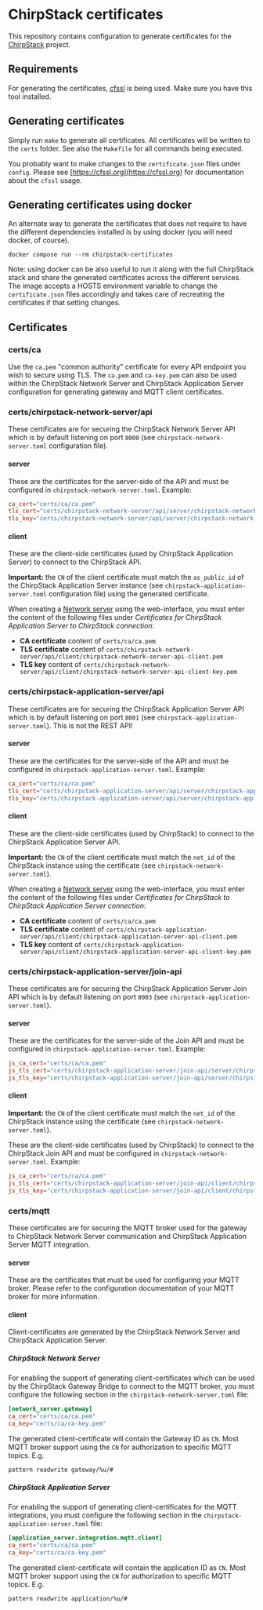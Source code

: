 # ChirpStack certificates

This repository contains configuration to generate certificates for the
[ChirpStack](https://www.chirpstack.io/) project.

## Requirements

For generating the certificates, [cfssl](https://github.com/cloudflare/cfssl)
is being used. Make sure you have this tool installed.

## Generating certificates

Simply run `make` to generate all certificates. All certificates will be
written to the `certs` folder. See also the `Makefile` for all commands
being executed.

You probably want to make changes to the `certificate.json` files under
`config`. Please see [https://cfssl.org](https://cfssl.org) for documentation
about the `cfssl` usage.

## Generating certificates using docker

An alternate way to generate the certificates that does not require to have the
different dependencies installed is by using docker (you will need docker, of course).

```
docker compose run --rm chirpstack-certificates
```

Note: using docker can be also useful to run it along with the full ChirpStack stack and
share the generated certificates across the different services. 
The image accepts a HOSTS environment variable to change the `certificate.json` files
accordingly and takes care of recreating the certificates if that setting changes.

## Certificates

### certs/ca

Use the `ca.pem` "common authority" certificate for every API endpoint you wish
to secure using TLS. The `ca.pem` and `ca-key.pem` can also be used within the
ChirpStack Network Server and ChirpStack Application Server configuration for
generating gateway and MQTT client certificates.

### certs/chirpstack-network-server/api

These certificates are for securing the ChirpStack Network Server API which is by default
listening on port `8000` (see `chirpstack-network-server.toml` configuration file).

#### server

These are the certificates for the server-side of the API and must be
configured in `chirpstack-network-server.toml`. Example:

```toml
ca_cert="certs/ca/ca.pem"
tls_cert="certs/chirpstack-network-server/api/server/chirpstack-network-server-api-server.pem"
tls_key="certs/chirpstack-network-server/api/server/chirpstack-network-server-api-server-key.pem"
```

#### client

These are the client-side certificates (used by ChirpStack Application Server) to connect to
the ChirpStack API.

**Important:** the `CN` of the client certificate must match the `as_public_id`
of the ChirpStack Application Server instance (see `chirpstack-application-server.toml` configuration file)
using the generated certificate.

When creating a [Network server](https://www.chirpstack.io/application-server/use/network-servers/)
using the web-interface, you must enter the content of the following
files under *Certificates for ChirpStack Application Server to ChirpStack connection*:

* **CA certificate** content of `certs/ca/ca.pem`
* **TLS certificate** content of `certs/chirpstack-network-server/api/client/chirpstack-network-server-api-client.pem`
* **TLS key** content of `certs/chirpstack-network-server/api/client/chirpstack-network-server-api-client-key.pem`

### certs/chirpstack-application-server/api

These certificates are for securing the ChirpStack Application Server API which is by default
listening on port `8001` (see `chirpstack-application-server.toml`). This is not the REST API!

#### server

These are the certificates for the server-side of the API and must be configured
in `chirpstack-application-server.toml`. Example:

```toml
ca_cert="certs/ca/ca.pem"
tls_cert="certs/chirpstack-application-server/api/server/chirpstack-application-server-api-server.pem"
tls_key="certs/chirpstack-application-server/api/server/chirpstack-application-server-api-server-key.pem"
```

#### client

These are the client-side certificates (used by ChirpStack) to connect to the
ChirpStack Application Server API.

**Important:** the `CN` of the client certificate must match the `net_id`
of the ChirpStack instance using the certificate (see `chirpstack-network-server.toml`).

When creating a [Network server](https://www.chirpstack.io/application-server/use/network-servers/)
using the web-interface, you must enter the content of the following
files under *Certificates for ChirpStack to ChirpStack Application Server connection*:

* **CA certificate** content of `certs/ca/ca.pem`
* **TLS certificate** content of `certs/chirpstack-application-server/api/client/chirpstack-application-server-api-client.pem`
* **TLS key** content of `certs/chirpstack-application-server/api/client/chirpstack-application-server-api-client-key.pem`

### certs/chirpstack-application-server/join-api

These certificates are for securing the ChirpStack Application Server Join API which is by
default listening on port `8003` (see `chirpstack-application-server.toml`).

#### server

These are the certificates for the server-side of the Join API and must be
configured in `chirpstack-application-server.toml`. Example:

```toml
js_ca_cert="certs/ca/ca.pem"
js_tls_cert="certs/chirpstack-application-server/join-api/server/chirpstack-application-server-join-api-server.pem"
js_tls_key="certs/chirpstack-application-server/join-api/server/chirpstack-application-server-join-api-server-key.pem"
```

#### client

**Important:** the `CN` of the client certificate must match the `net_id`
of the ChirpStack instance using the certificate (see `chirpstack-network-server.toml`).

These are the client-side certificates (used by ChirpStack) to connect to the ChirpStack
Join API and must be configured in `chirpstack-network-server.toml`. Example:

```toml
js_ca_cert="certs/ca/ca.pem"
js_tls_cert="certs/chirpstack-application-server/join-api/client/chirpstack-application-server-join-api-client.pem"
js_tls_key="certs/chirpstack-application-server/join-api/client/chirpstack-application-server-join-api-client-key.pem"
```

### certs/mqtt

These certificates are for securing the MQTT broker used for the gateway to
ChirpStack Network Server communication and ChirpStack Application Server
MQTT integration.

#### server

These are the certificates that must be used for configuring your MQTT broker.
Please refer to the configuration documentation of your MQTT broker for more
information.

#### client

Client-certificates are generated by the ChirpStack Network Server and
ChirpStack Application Server.

##### ChirpStack Network Server

For enabling the support of generating client-certificates which can be used
by the ChirpStack Gateway Bridge to connect to the MQTT broker, you must
configure the following section in the `chirpstack-network-server.toml`
file:

```toml
[network_server.gateway]
ca_cert="certs/ca/ca.pem"
ca_key="certs/ca/ca-key.pem"
```

The generated client-certificate will contain the Gateway ID as `CN`. Most MQTT
broker support using the `CN` for authorization to specific MQTT topics. E.g.

```
pattern readwrite gateway/%u/#
```

##### ChirpStack Application Server

For enabling the support of generating client-certificates for the MQTT
integrations, you must configure the following section in the
`chirpstack-application-server.toml` file:

```toml
[application_server.integration.mqtt.client]
ca_cert="certs/ca/ca.pem"
ca_key="certs/ca/ca-key.pem"
```

The generated client-certificate will contain the application ID as `CN`. Most MQTT
broker support using the `CN` for authorization to specific MQTT topics. E.g.

```
pattern readwrite application/%u/#
```
